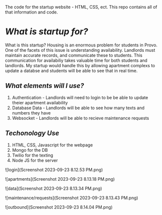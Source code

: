 The code for the startup website - HTML, CSS, ect. This repo contains all of that information and code.

# ***What is startup for?***
What is this startup? Housing is an enormous problem for students in Provo. One of the facets of this issue is understanding availability. Landlords must maintain accurate records, and communicate these to students. This communication for availabiliy takes valuable time for both students and landlords. My startup would handle this by allowing apartment complexs to update a databse and students will be able to see that in real time.

## ***What elements will I use?***
1. Authentication - Landlords will need to login to be be able to update theier apartment availability
2. Database Data - Landlords will be able to see how many texts and numbers they have
3. Websocket - Landlords will be able to recieve maintenance requests 

## ***Techonology Use***
1. HTML, CSS, Javascript for the webpage
2. Mongo for the DB
3. Twilio for the texting
4. Node JS for the server

![login](Screenshot 2023-09-23 8.12.53 PM.png)

![apartments](Screenshot 2023-09-23 8.13.18 PM.png)

![data](Screenshot 2023-09-23 8.13.34 PM.png)

![maintenance/requests](Screenshot 2023-09-23 8.13.43 PM.png)

![outbound](Screenshot 2023-09-23 8.14.04 PM.png)
